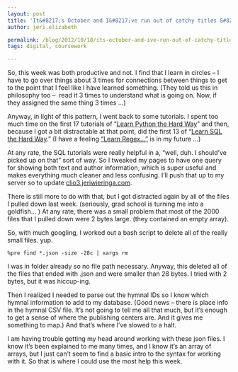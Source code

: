 ```yaml
---
layout: post
title: 'It&#8217;s October and I&#8217;ve run out of catchy titles &#8230;'
author: jeri.elizabeth

permalink: /blog/2012/10/18/its-october-and-ive-run-out-of-catchy-titles/
tags: digital, coursework

---
```

So, this week was both productive and not. I find that I learn in circles &#8211; I have to go over things about 3 times for connections between things to get to the point that I feel like I have learned something. (They told us this in philosophy too &#8211;  read it 3 times to understand what is going on. Now, if they assigned the same thing 3 times &#8230;)

Anyway, in light of this pattern, I went back to some tutorials. I spent too much time on the first 17 tutorials of &#8220;[Learn Python the Hard Way][1]&#8221; and then, because I got a bit distractable at that point, did the first 13 of &#8220;[Learn SQL the Hard Way][2].&#8221; (I have a feeling [&#8220;Learn Regex&#8230;&#8221;][3] is in my future &#8230;)

At any rate, the SQL tutorials were really helpful in a, &#8220;well, duh. I should&#8217;ve picked up on that&#8221; sort of way. So I tweaked my pages to have one query for showing both text and author information, which is super useful and makes everything much cleaner and less confusing. I&#8217;ll push that up to my server so to update [clio3.jeriwieringa.com][4].

There is still more to do with that, but I got distracted again by all of the files I pulled down last week. (seriously, grad school is turning me into a goldfish&#8230; ) At any rate, there was a small problem that most of the 2000 files that I pulled down were 2 bytes large. (they contained an empty array).

So, with much googling, I worked out a bash script to delete all of the really small files. yup.

	%pre find *.json -size -28c | xargs rm

I was in folder already so no file path necessary. Anyway, this deleted all of the files that ended with .json and were smaller than 28 bytes. I tried with 2 bytes, but it was hiccup-ing.

Then I realized I needed to parse out the hymnal IDs so I know which hymnal information to add to my database. (Good news &#8211; there is place info in the hymnal CSV file. It&#8217;s not going to tell me all that much, but it&#8217;s enough to get a sense of where the publishing centers are. And it gives me something to map.) And that&#8217;s where I&#8217;ve slowed to a halt.

I am having trouble getting my head around working with these json files. I know it&#8217;s been explained to me many times, and I know it&#8217;s an array of arrays, but I just can&#8217;t seem to find a basic intro to the syntax for working with it. So that is where I could use the most help this week.

 [1]: http://learnpythonthehardway.org/
 [2]: http://sql.learncodethehardway.org/
 [3]: http://regex.learncodethehardway.org/book/
 [4]: http://clio3.jeriwieringa.com
